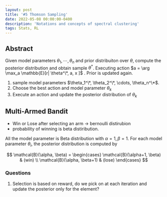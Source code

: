 ```yaml
---
layout: post
title: '#5 Thomson Sampling'
date: 2022-05-08 00:00:00-0400
description: 'Notations and concepts of spectral clustering'
tags: Stats, RL
---
```


## Abstract

Given model parameters $\theta_1, \cdots, \theta_n$ and prior distribuiton over $\theta$, compute the posterior distribution and obtain sample $\theta^*$.  Executing action 
$a = \arg \max_a \mathbb{E}[r| \theta^\*, a, x ]$
. Prior is updated again. 

1. sample model parameters 
$\theta_1^\*, \theta_2^\*, \cdots, \theta_n^\*$. 
2. Choose the best action and model parameter $\theta_k$
3. Execute an action and update the posterior distribution of $\theta_k$ 

## Multi-Armed Bandit

* Win or Lose after selecting an arm -> bernoulli distirubion 
* probability of winning is beta distiribution. 

All the model parameter is Beta distribution with $\alpha=1, \beta=1$.
For each model parameter $\theta_i$, the posterior distribution is computed by 

$$
\mathcal{B}(\alpha, \beta) = \begin{cases}
\mathcal{B}(\alpha+1, \beta)  & (win) \\
\mathcal{B}(\alpha, \beta+1)  & (lose)
\end{cases}
$$





### Questions 

1. Selection is based on reward, do we pick on at each iteration and update the posterior only for the element?





